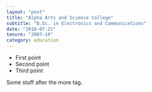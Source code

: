 ```yaml
---
layout: "post"
title: "Alpha Arts and Science College"
subtitle: "B.Sc. in Electronics and Communications"
date: "2010-07-21"
tenure: "2007–10"
category: education
---
```


- First point
- Second point
- Third point

<!--more-->

Some stuff after the more tag.
